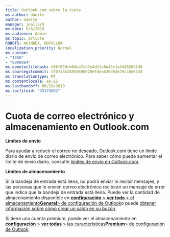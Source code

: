 ```yaml
---
title: Outlook.com sobre la cuota
ms.author: daeite
author: daeite
manager: joallard
ms.date: 5/6/2019
ms.audience: Admin
ms.topic: article
ROBOTS: NOINDEX, NOFOLLOW
localization_priority: Normal
ms.custom:
- "1350"
- "8000084"
ms.openlocfilehash: d86f039cb0dba7cb7e4d21c0e43c1a3448265146
ms.sourcegitcommit: 5fb7a4b28859690020efdea630d03e70cc0e6334
ms.translationtype: MT
ms.contentlocale: es-ES
ms.lasthandoff: 06/28/2019
ms.locfileid: "35373682"
---
```

# <a name="email-and-storage-quota-in-outlookcom"></a>Cuota de correo electrónico y almacenamiento en Outlook.com

**Límites de envío**

Para ayudar a reducir el correo no deseado, Outlook.com tiene un límite diario de envío de correo electrónico. Para saber cómo puede aumentar el límite de envío diario, consulte [límites de envío en Outlook.com](https://support.office.com/article/279ee200-594c-40f0-9ec8-bb6af7735c2e).

**Límites de almacenamiento**

Si la bandeja de entrada está llena, no podrá enviar ni recibir mensajes, y las personas que le envíen correo electrónico recibirán un mensaje de error que indica que la bandeja de entrada está llena. Puede ver la cantidad de almacenamiento disponible en [ **configuración** > **ver todo** > el almacenamiento**General**> de configuración de Outlook](https://outlook.live.com/mail/options/general/storage)o puede [obtener información sobre cómo crear un salón en su buzón](https://support.office.com/article/7ac99134-69e5-4619-ac0b-2d313bba5e9e).

Si tiene una cuenta premium, puede ver el almacenamiento en [ **configuración** > **ver todas** > las características**Premium**> de configuración de Outlook](https://outlook.live.com/mail/options/premium/features).